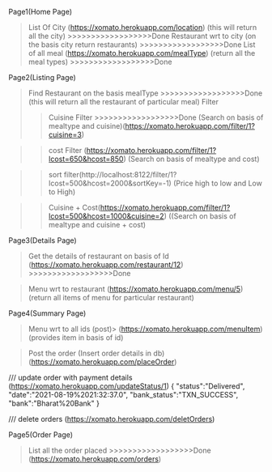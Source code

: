 Page1(Home Page)
> List Of City (https://xomato.herokuapp.com/location)
(this will return all the city) >>>>>>>>>>>>>>>>>>Done
> Restaurant wrt to city
(on the basis city return restaurants) >>>>>>>>>>>>>>>>>>Done
> List of all meal (https://xomato.herokuapp.com/mealType)
(return all the meal types) >>>>>>>>>>>>>>>>>>Done

Page2(Listing Page)
> Find Restaurant on the basis mealType  >>>>>>>>>>>>>>>>>>Done
(this will return all the restaurant of particular meal)
> Filter
>> Cuisine Filter >>>>>>>>>>>>>>>>>>Done
(Search on basis of mealtype and cuisine)(https://xomato.herokuapp.com/filter/1?cuisine=3)

>> cost Filter (https://xomato.herokuapp.com/filter/1?lcost=650&hcost=850)
(Search on basis of mealtype and cost)

>> sort filter(http://localhost:8122/filter/1?lcost=500&hcost=2000&sortKey=-1)
(Price high to low and Low to High)

>> Cuisine + Cost(https://xomato.herokuapp.com/filter/1?lcost=500&hcost=1000&cuisine=2)
((Search on basis of mealtype and cuisine + cost)

Page3(Details Page)
> Get the details of restaurant on basis of Id
(https://xomato.herokuapp.com/restaurant/12)  >>>>>>>>>>>>>>>>>>Done

> Menu wrt to restaurant (https://xomato.herokuapp.com/menu/5)
(return all items of menu for particular restaurant)

Page4(Summary Page)
> Menu wrt to all ids (post)> (https://xomato.herokuapp.com/menuItem)
(provides item in basis of id)

> Post the order
(Insert order details in db)
(https://xomato.herokuapp.com/placeOrder)

/// update order with payment details
(https://xomato.herokuapp.com/updateStatus/1)
{
	"status":"Delivered",
	"date":"2021-08-19%2021:32:37.0",
	"bank_status":"TXN_SUCCESS",
	"bank":"Bharat%20Bank"
}



/// delete orders
(https://xomato.herokuapp.com/deletOrders)

Page5(Order Page)
> List all the order placed >>>>>>>>>>>>>>>>>>Done
(https://xomato.herokuapp.com/orders)